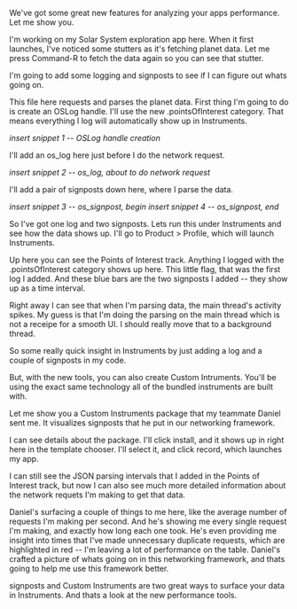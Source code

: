 We've got some great new features for analyzing your apps performance. Let me show you.

I'm working on my Solar System exploration app here. When it first launches, I've noticed some stutters as it's fetching planet data. Let me press Command-R to fetch the data again so you can see that stutter.

I'm going to add some logging and signposts to see if I can figure out whats going on. 

This file here requests and parses the planet data. First thing I'm going to do is create an OSLog handle. I'll use the new .pointsOfInterest category. That means everything I log will automatically show up in Instruments.

  *insert snippet 1 -- OSLog handle creation*

I'll add an os_log here just before I do the network request.

  *insert snippet 2 -- os_log, about to do network request*

I'll add a pair of signposts down here, where I parse the data.

  *insert snippet 3 -- os_signpost, begin*
  *insert snippet 4 -- os_signpost, end*

So I've got one log and two signposts. Lets run this under Instruments and see how the data shows up. I'll go to Product > Profile, which will launch Instruments.

Up here you can see the Points of Interest track. Anything I logged with the .pointsOfInterest category shows up here. This little flag, that was the first log I added. And these blue bars are the two signposts I added -- they show up as a time interval.

Right away I can see that when I'm parsing data, the main thread's activity spikes. My guess is that I'm doing the parsing on the main thread which is not a receipe for a smooth UI. I should really move that to a background thread.

So some really quick insight in Instruments by just adding a log and a couple of signposts in my code. 

But, with the new tools, you can also create Custom Intruments. You'll be using the exact same technology all of the bundled instruments are built with.

Let me show you a Custom Instruments package that my teammate Daniel sent me. It visualizes signposts that he put in our networking framework.

I can see details about the package. I'll click install, and it shows up in right here in the template chooser. I'll select it, and click record, which launches my app.

I can still see the JSON parsing intervals that I added in the Points of Interest track, but now I can also see much more detailed information about the network requets I'm making to get that data.

Daniel's surfacing a couple of things to me here, like the average number of requests I'm making per second. And he's showing me every single request I'm making, and exactly how long each one took. He's even providing me insight into times that I've made unnecessary duplicate requests, which are highlighted in red -- I'm leaving a lot of performance on the table. Daniel's crafted a picture of whats going on in this networking framework, and thats going to help me use this framework better.

signposts and Custom Instruments are two great ways to surface your data in Instruments. And thats a look at the new performance tools.
